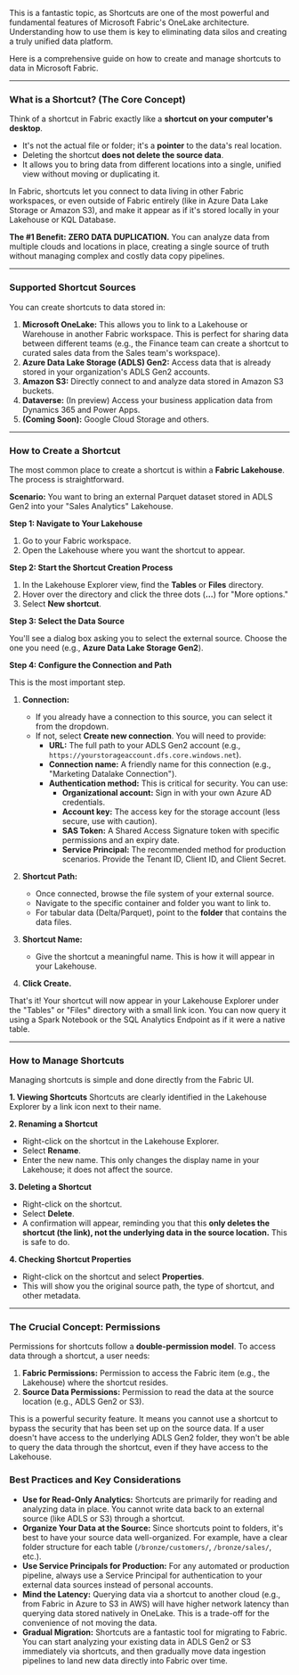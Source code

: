 This is a fantastic topic, as Shortcuts are one of the most powerful and fundamental features of Microsoft Fabric's OneLake architecture. Understanding how to use them is key to eliminating data silos and creating a truly unified data platform.

Here is a comprehensive guide on how to create and manage shortcuts to data in Microsoft Fabric.

---

### What is a Shortcut? (The Core Concept)

Think of a shortcut in Fabric exactly like a **shortcut on your computer's desktop**.

*   It's not the actual file or folder; it's a **pointer** to the data's real location.
*   Deleting the shortcut **does not delete the source data**.
*   It allows you to bring data from different locations into a single, unified view without moving or duplicating it.

In Fabric, shortcuts let you connect to data living in other Fabric workspaces, or even outside of Fabric entirely (like in Azure Data Lake Storage or Amazon S3), and make it appear as if it's stored locally in your Lakehouse or KQL Database.

**The #1 Benefit:** **ZERO DATA DUPLICATION.** You can analyze data from multiple clouds and locations in place, creating a single source of truth without managing complex and costly data copy pipelines.

---

### Supported Shortcut Sources

You can create shortcuts to data stored in:

1.  **Microsoft OneLake:** This allows you to link to a Lakehouse or Warehouse in another Fabric workspace. This is perfect for sharing data between different teams (e.g., the Finance team can create a shortcut to curated sales data from the Sales team's workspace).
2.  **Azure Data Lake Storage (ADLS) Gen2:** Access data that is already stored in your organization's ADLS Gen2 accounts.
3.  **Amazon S3:** Directly connect to and analyze data stored in Amazon S3 buckets.
4.  **Dataverse:** (In preview) Access your business application data from Dynamics 365 and Power Apps.
5.  **(Coming Soon):** Google Cloud Storage and others.

---

### How to Create a Shortcut

The most common place to create a shortcut is within a **Fabric Lakehouse**. The process is straightforward.

**Scenario:** You want to bring an external Parquet dataset stored in ADLS Gen2 into your "Sales Analytics" Lakehouse.

**Step 1: Navigate to Your Lakehouse**

1.  Go to your Fabric workspace.
2.  Open the Lakehouse where you want the shortcut to appear.

**Step 2: Start the Shortcut Creation Process**

1.  In the Lakehouse Explorer view, find the **Tables** or **Files** directory.
2.  Hover over the directory and click the three dots (**...**) for "More options."
3.  Select **New shortcut**.



**Step 3: Select the Data Source**

You'll see a dialog box asking you to select the external source. Choose the one you need (e.g., **Azure Data Lake Storage Gen2**).



**Step 4: Configure the Connection and Path**

This is the most important step.

1.  **Connection:**
    *   If you already have a connection to this source, you can select it from the dropdown.
    *   If not, select **Create new connection**. You will need to provide:
        *   **URL:** The full path to your ADLS Gen2 account (e.g., `https://yourstorageaccount.dfs.core.windows.net`).
        *   **Connection name:** A friendly name for this connection (e.g., "Marketing Datalake Connection").
        *   **Authentication method:** This is critical for security. You can use:
            *   **Organizational account:** Sign in with your own Azure AD credentials.
            *   **Account key:** The access key for the storage account (less secure, use with caution).
            *   **SAS Token:** A Shared Access Signature token with specific permissions and an expiry date.
            *   **Service Principal:** The recommended method for production scenarios. Provide the Tenant ID, Client ID, and Client Secret.

2.  **Shortcut Path:**
    *   Once connected, browse the file system of your external source.
    *   Navigate to the specific container and folder you want to link to.
    *   For tabular data (Delta/Parquet), point to the **folder** that contains the data files.

3.  **Shortcut Name:**
    *   Give the shortcut a meaningful name. This is how it will appear in your Lakehouse.

4.  **Click Create.**

That's it! Your shortcut will now appear in your Lakehouse Explorer under the "Tables" or "Files" directory with a small link icon. You can now query it using a Spark Notebook or the SQL Analytics Endpoint as if it were a native table.

---

### How to Manage Shortcuts

Managing shortcuts is simple and done directly from the Fabric UI.

**1. Viewing Shortcuts**
Shortcuts are clearly identified in the Lakehouse Explorer by a link icon next to their name.

**2. Renaming a Shortcut**
*   Right-click on the shortcut in the Lakehouse Explorer.
*   Select **Rename**.
*   Enter the new name. This only changes the display name in your Lakehouse; it does not affect the source.

**3. Deleting a Shortcut**
*   Right-click on the shortcut.
*   Select **Delete**.
*   A confirmation will appear, reminding you that this **only deletes the shortcut (the link), not the underlying data in the source location.** This is safe to do.

**4. Checking Shortcut Properties**
*   Right-click on the shortcut and select **Properties**.
*   This will show you the original source path, the type of shortcut, and other metadata.

---

### The Crucial Concept: Permissions

Permissions for shortcuts follow a **double-permission model**. To access data through a shortcut, a user needs:

1.  **Fabric Permissions:** Permission to access the Fabric item (e.g., the Lakehouse) where the shortcut resides.
2.  **Source Data Permissions:** Permission to read the data at the source location (e.g., ADLS Gen2 or S3).

This is a powerful security feature. It means you cannot use a shortcut to bypass the security that has been set up on the source data. If a user doesn't have access to the underlying ADLS Gen2 folder, they won't be able to query the data through the shortcut, even if they have access to the Lakehouse.

### Best Practices and Key Considerations

*   **Use for Read-Only Analytics:** Shortcuts are primarily for reading and analyzing data in place. You cannot write data back to an external source (like ADLS or S3) through a shortcut.
*   **Organize Your Data at the Source:** Since shortcuts point to folders, it's best to have your source data well-organized. For example, have a clear folder structure for each table (`/bronze/customers/`, `/bronze/sales/`, etc.).
*   **Use Service Principals for Production:** For any automated or production pipeline, always use a Service Principal for authentication to your external data sources instead of personal accounts.
*   **Mind the Latency:** Querying data via a shortcut to another cloud (e.g., from Fabric in Azure to S3 in AWS) will have higher network latency than querying data stored natively in OneLake. This is a trade-off for the convenience of not moving the data.
*   **Gradual Migration:** Shortcuts are a fantastic tool for migrating to Fabric. You can start analyzing your existing data in ADLS Gen2 or S3 immediately via shortcuts, and then gradually move data ingestion pipelines to land new data directly into Fabric over time.